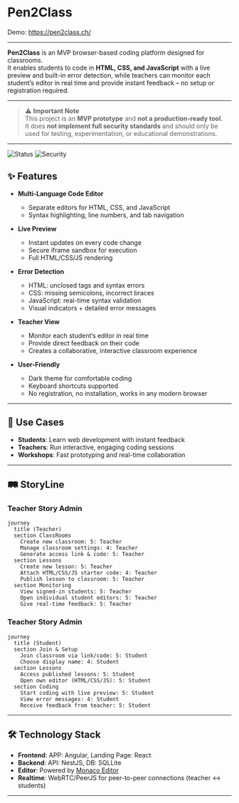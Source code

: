 # Pen2Class

Demo: https://pen2class.ch/

---

**Pen2Class** is an MVP browser-based coding platform designed for classrooms.  
It enables students to code in **HTML, CSS, and JavaScript** with a live preview and built-in error detection, while teachers can monitor each student’s editor in real time and provide instant feedback – no setup or registration required.

---

> ⚠️ **Important Note**  
> This project is an **MVP prototype** and **not a production-ready tool**.  
> It does **not implement full security standards** and should only be used for testing, experimentation, or educational demonstrations.

---

![Status](https://img.shields.io/badge/status-MVP-orange) 
![Security](https://img.shields.io/badge/security-not%20production%20ready-red)

## ✨ Features

- **Multi-Language Code Editor**
  - Separate editors for HTML, CSS, and JavaScript
  - Syntax highlighting, line numbers, and tab navigation

- **Live Preview**
  - Instant updates on every code change
  - Secure iframe sandbox for execution
  - Full HTML/CSS/JS rendering

- **Error Detection**
  - HTML: unclosed tags and syntax errors
  - CSS: missing semicolons, incorrect braces
  - JavaScript: real-time syntax validation
  - Visual indicators + detailed error messages

- **Teacher View**
  - Monitor each student’s editor in real time
  - Provide direct feedback on their code
  - Creates a collaborative, interactive classroom experience

- **User-Friendly**
  - Dark theme for comfortable coding
  - Keyboard shortcuts supported
  - No registration, no installation, works in any modern browser

---

## 🚀 Use Cases

- **Students**: Learn web development with instant feedback
- **Teachers**: Run interactive, engaging coding sessions
- **Workshops**: Fast prototyping and real-time collaboration

---

## 🛤️ StoryLine

### Teacher Story Admin
```mermaid
journey
  title (Teacher)
  section ClassRooms
    Create new classroom: 5: Teacher
    Manage classroom settings: 4: Teacher
    Generate access link & code: 5: Teacher
  section Lessons
    Create new lesson: 5: Teacher
    Attach HTML/CSS/JS starter code: 4: Teacher
    Publish lesson to classroom: 5: Teacher
  section Monitoring
    View signed-in students: 5: Teacher
    Open individual student editors: 5: Teacher
    Give real-time feedback: 5: Teacher

````

### Teacher Story Admin
```mermaid
journey
  title (Student)
  section Join & Setup
    Join classroom via link/code: 5: Student
    Choose display name: 4: Student
  section Lessons
    Access published lessons: 5: Student
    Open own editor (HTML/CSS/JS): 5: Student
  section Coding
    Start coding with live preview: 5: Student
    View error messages: 4: Student
    Receive feedback from teacher: 5: Student
````
----

## 🛠 Technology Stack

- **Frontend**: APP: Angular, Landing Page: React
- **Backend**: API: NestJS, DB: SQLLite
- **Editor**: Powered by [Monaco Editor](https://microsoft.github.io/monaco-editor/)
- **Realtime**: WebRTC/PeerJS for peer-to-peer connections (teacher ↔ students)

---
